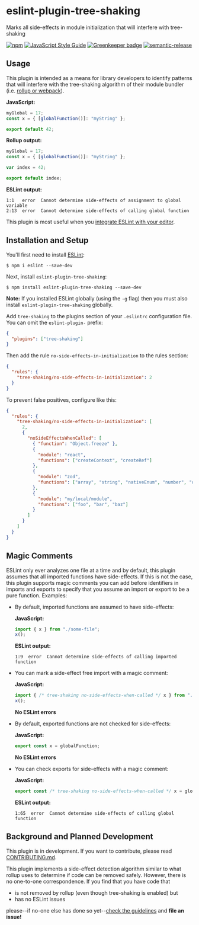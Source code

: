 # eslint-plugin-tree-shaking

Marks all side-effects in module initialization that will interfere with tree-shaking

[![npm](https://img.shields.io/npm/v/eslint-plugin-tree-shaking.svg?maxAge=3600)](https://www.npmjs.com/package/eslint-plugin-tree-shaking)
[![JavaScript Style Guide](https://img.shields.io/badge/code%20style-standard-brightgreen.svg?maxAge=3600)](http://standardjs.com/)
[![Greenkeeper badge](https://badges.greenkeeper.io/lukastaegert/eslint-plugin-tree-shaking.svg)](https://greenkeeper.io/)
[![semantic-release](https://img.shields.io/badge/%20%20%F0%9F%93%A6%F0%9F%9A%80-semantic--release-e10079.svg?maxAge=3600)](https://github.com/semantic-release/semantic-release)

## Usage

This plugin is intended as a means for library developers to identify patterns that will
interfere with the tree-shaking algorithm of their module bundler (i.e.
[rollup or webpack](https://medium.com/webpack/webpack-and-rollup-the-same-but-different-a41ad427058c)).

**JavaScript:**

```javascript
myGlobal = 17;
const x = { [globalFunction()]: "myString" };

export default 42;
```

**Rollup output:**

```javascript
myGlobal = 17;
const x = { [globalFunction()]: "myString" };

var index = 42;

export default index;
```

**ESLint output:**

```
1:1   error  Cannot determine side-effects of assignment to global variable
2:13  error  Cannot determine side-effects of calling global function
```

This plugin is most useful when you
[integrate ESLint with your editor](http://eslint.org/docs/user-guide/integrations).

## Installation and Setup

You'll first need to install [ESLint](http://eslint.org):

```
$ npm i eslint --save-dev
```

Next, install `eslint-plugin-tree-shaking`:

```
$ npm install eslint-plugin-tree-shaking --save-dev
```

**Note:** If you installed ESLint globally (using the `-g` flag) then you must also install `eslint-plugin-tree-shaking` globally.

Add `tree-shaking` to the plugins section of your `.eslintrc` configuration file. You can omit the `eslint-plugin-` prefix:

```json
{
  "plugins": ["tree-shaking"]
}
```

Then add the rule `no-side-effects-in-initialization` to the rules section:

```json
{
  "rules": {
    "tree-shaking/no-side-effects-in-initialization": 2
  }
}
```

To prevent false positives, configure like this:

```json
{
  "rules": {
    "tree-shaking/no-side-effects-in-initialization": [
      2,
      {
        "noSideEffectsWhenCalled": [
          { "function": "Object.freeze" },
          {
            "module": "react",
            "functions": ["createContext", "createRef"]
          },
          {
            "module": "zod",
            "functions": ["array", "string", "nativeEnum", "number", "object", "optional"]
          },
          {
            "module": "my/local/module",
            "functions": ["foo", "bar", "baz"]
          }
        ]
      }
    ]
  }
}
```

## Magic Comments

ESLint only ever analyzes one file at a time and by default, this plugin assumes that all imported
functions have side-effects. If this is not the case, this plugin supports magic comments you can
add before identifiers in imports and exports to specify that you assume an import or export to be a
pure function. Examples:

- By default, imported functions are assumed to have side-effects:

  **JavaScript:**

  ```javascript
  import { x } from "./some-file";
  x();
  ```

  **ESLint output:**

  ```
  1:9  error  Cannot determine side-effects of calling imported function
  ```

- You can mark a side-effect free import with a magic comment:

  **JavaScript:**

  ```javascript
  import { /* tree-shaking no-side-effects-when-called */ x } from "./some-file";
  x();
  ```

  **No ESLint errors**

- By default, exported functions are not checked for side-effects:

  **JavaScript:**

  ```javascript
  export const x = globalFunction;
  ```

  **No ESLint errors**

- You can check exports for side-effects with a magic comment:

  **JavaScript:**

  ```javascript
  export const /* tree-shaking no-side-effects-when-called */ x = globalFunction;
  ```

  **ESLint output:**

  ```
  1:65  error  Cannot determine side-effects of calling global function
  ```

## Background and Planned Development

This plugin is in development. If you want to contribute, please read
[CONTRIBUTING.md](./CONTRIBUTING.md).

This plugin implements a side-effect detection algorithm similar to what rollup uses to determine
if code can be removed safely. However, there is no one-to-one correspondence. If you find that you have code that

- is not removed by rollup (even though tree-shaking is enabled) but
- has no ESLint issues

please--if no-one else has done so yet--[check the guidelines](./CONTRIBUTING.md) and **file an issue!**
